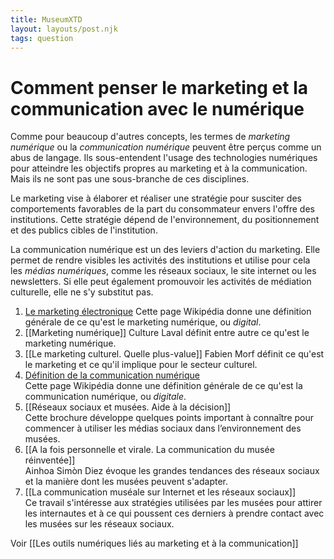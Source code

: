 ```yaml
---
title: MuseumXTD
layout: layouts/post.njk
tags: question
---
```

# Comment penser le marketing et la communication avec le numérique
Comme pour beaucoup d'autres concepts, les termes de *marketing numérique* ou la *communication numérique* peuvent être perçus comme un abus de langage. Ils sous-entendent l'usage des technologies numériques pour atteindre les objectifs propres au marketing et à la communication. Mais ils ne sont pas une sous-branche de ces disciplines. 

Le marketing vise à élaborer et réaliser une stratégie pour susciter des comportements favorables de la part du consommateur envers l'offre des institutions. Cette stratégie dépend de l'environnement, du positionnement et des publics cibles de l'institution. 

La communication numérique est un des leviers d'action du marketing. Elle permet de rendre visibles les activités des institutions et utilise pour cela les _médias numériques_, comme les réseaux sociaux, le site internet ou les newsletters.
Si elle peut également promouvoir les activités de médiation culturelle, elle ne s'y substitut pas.

1. [Le marketing électronique](https://fr.wikipedia.org/wiki/Marketing_%C3%A9lectronique)
   Cette page Wikipédia donne une définition générale de ce qu'est le marketing numérique, ou _digital_.
2. [[Marketing numérique]]
   Culture Laval définit entre autre ce qu'est le marketing numérique. 
3. [[Le marketing culturel. Quelle plus-value]]
   Fabien Morf définit ce qu'est le marketing et ce qu'il implique pour le secteur culturel. 
4.  [Définition de la communication numérique](app://obsidian.md/D%C3%A9finition%20de%20la%20communication%20num%C3%A9rique)  
    Cette page Wikipédia donne une définition générale de ce qu'est la communication numérique, ou _digitale_.
5. [[Réseaux sociaux et musées. Aide à la décision]]  
    Cette brochure développe quelques points important à connaître pour commencer à utiliser les médias sociaux dans l’environnement des musées.
6. [[A la fois personnelle et virale. La communication du musée réinventée]]  
   Ainhoa Simòn Diez évoque les grandes tendances des réseaux sociaux et la manière dont les musées peuvent s'adapter. 
7. [[La communication muséale sur Internet et les réseaux sociaux]]  
   Ce travail s'intéresse aux stratégies utilisées par les musées pour attirer les internautes et à ce qui poussent ces derniers à prendre contact avec les musées sur les réseaux sociaux. 


Voir [[Les outils numériques liés au marketing et à la communication]]